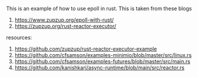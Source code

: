 This is an example of how to use epoll in rust. This is taken from these blogs 
1. https://www.zupzup.org/epoll-with-rust/ 
2. https://zupzup.org/rust-reactor-executor/ 

resources: 
1. https://github.com/zupzup/rust-reactor-executor-example 
2. https://github.com/cfsamson/examples-minimio/blob/master/src/linux.rs
3. https://github.com/cfsamson/examples-futures/blob/master/src/main.rs
4. https://github.com/kanishkarj/async-runtime/blob/main/src/reactor.rs 